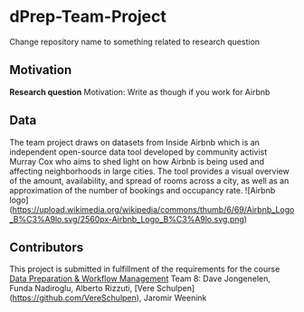 # dPrep-Team-Project
Change repository name to something related to research question

## Motivation
__Research question__
Motivation: Write as though if you work for Airbnb

## Data
The team project draws on datasets from Inside Airbnb which is an independent open-source data tool developed by community activist Murray Cox who aims to shed light on how Airbnb is being used and affecting neighborhoods in large cities. The tool provides a visual overview of the amount, availability, and spread of rooms across a city, as well as an approximation of the number of bookings and occupancy rate.
![Airbnb logo] (https://upload.wikimedia.org/wikipedia/commons/thumb/6/69/Airbnb_Logo_B%C3%A9lo.svg/2560px-Airbnb_Logo_B%C3%A9lo.svg.png)

## Contributors
This project is submitted in fulfillment of the requirements for the course [Data Preparation & Workflow Management](https://dprep.hannesdatta.com/)
Team 8: Dave Jongenelen, Funda Nadiroglu, Alberto Rizzuti, [Vere Schulpen] (https://github.com/VereSchulpen), Jaromir Weenink
